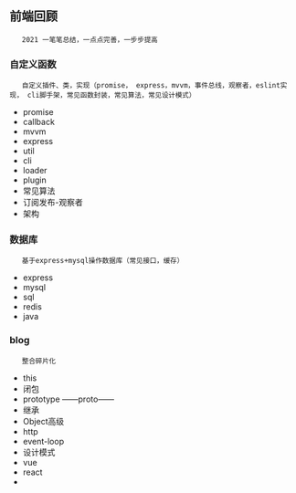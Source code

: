 ## 前端回顾

```	
   2021 一笔笔总结，一点点完善，一步步提高
```

### 自定义函数
~~~~
   自定义插件、类，实现（promise， express，mvvm，事件总线，观察者，eslint实现， cli脚手架，常见函数封装，常见算法，常见设计模式）
~~~~
- promise 
- callback
- mvvm
- express
- util
- cli
- loader
- plugin
- 常见算法
- 订阅发布-观察者
- 架构


### 数据库
~~~~
   基于express+mysql操作数据库（常见接口，缓存）
~~~~

- express
- mysql
- sql
- redis
- java


### blog

~~~~
   整合碎片化
~~~~

- this
- 闭包
- prototype ——proto——
- 继承
- Object高级
- http
- event-loop
- 设计模式
- vue
- react
- 
